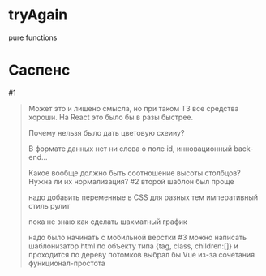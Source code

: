 # tryAgain
pure functions
# Саспенс
#1
>Может это и лишено смысла, но при таком ТЗ все средства хороши.
>На React это было бы в разы быстрее.
>
>Почему нельзя было дать цветовую схеииу? 
>
>В формате данных нет ни слова о поле id, инновационный back-end...
>
>Какое вообще должно быть соотношение высоты столбцов?
>Нужна ли их нормализация?
#2
>второй шаблон был проще
>
>надо добавить переменные в CSS для разных тем
>императивный стиль рулит
>
>пока не знаю как сделать шахматный график
>
>надо было начинать с мобильной верстки
#3
можно написать шаблонизатор html по объекту типа {tag, class, children:[]} и проходится по дереву потомков
>выбрал бы Vue из-за сочетания функционал-простота
